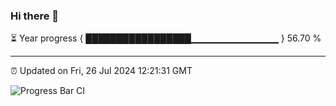 ### Hi there 👋

⏳ Year progress { █████████████████▁▁▁▁▁▁▁▁▁▁▁▁▁ } 56.70 %

---

⏰ Updated on Fri, 26 Jul 2024 12:21:31 GMT

![Progress Bar CI](https://github.com/liununu/liununu/workflows/Progress%20Bar%20CI/badge.svg)
